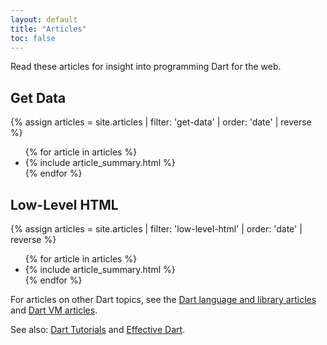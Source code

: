 ```yaml
---
layout: default
title: "Articles"
toc: false
---
```


<p class="lead">Read these articles for insight into programming Dart for the
web.</p>

<div class="break-80">
  <h2>Get Data</h2>
  {% assign articles = site.articles | filter: 'get-data' | order: 'date' | reverse %}
  <ul class="nav-list">
    {% for article in articles %}
      <li>{% include article_summary.html %}</li>
    {% endfor %}
  </ul>
</div>

<div class="break-80">
  <h2>Low-Level HTML</h2>
  {% assign articles = site.articles | filter: 'low-level-html' | order: 'date' | reverse %}
  <ul class="nav-list">
    {% for article in articles %}
      <li>{% include article_summary.html %}</li>
    {% endfor %}
  </ul>
</div>

For articles on other Dart topics, see the
[Dart language and library articles]({{site.dartlang}}/articles/) and
[Dart VM articles]({{site.dartlang}}/articles/dart-vm/).

See also: [Dart Tutorials](/tutorials/)
and [Effective Dart]({{site.dartlang}}/guides/language/effective-dart/).
